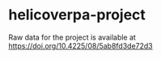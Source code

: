 # helicoverpa-project

Raw data for the project is available at https://doi.org/10.4225/08/5ab8fd3de72d3
